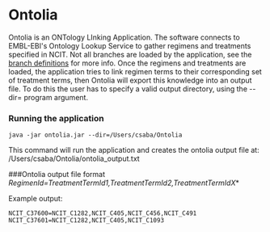 # Ontolia

Ontolia is an ONTology LInking Application. The software connects to EMBL-EBI's Ontology Lookup Service to gather regimens 
and treatments specified in NCIT. Not all branches are loaded by the application, see the 
[branch definitions](/src/main/java/org/cancermodels/ontolia/config/OntologyBranchDefinitions.java) for more info.
Once the regimens and treatments are loaded, the application tries to link regimen terms to their corresponding set of 
treatment terms, then Ontolia will export this knowledge into an output file. To do this the user has to specify a valid
output directory, using the --dir= program argument.



### Running the application
```
java -jar ontolia.jar --dir=/Users/csaba/Ontolia
```
This command will run the application and creates the ontolia output file at: /Users/csaba/Ontolia/ontolia_output.txt

###Ontolia output file format
*RegimenId=TreatmentTermId1,TreatmentTermId2,TreatmentTermIdX**

Example output:
```
NCIT_C37600=NCIT_C1282,NCIT_C405,NCIT_C456,NCIT_C491
NCIT_C37601=NCIT_C1282,NCIT_C405,NCIT_C1093
```


